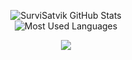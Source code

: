 <p align="center">
  <img src="https://github-readme-stats.vercel.app/api?username=SurviSatvik&show_icons=true&theme=radical" alt="SurviSatvik GitHub Stats" />
  <br/>
  <img src="https://github-readme-stats.vercel.app/api/top-langs/?username=SurviSatvik&layout=compact&theme=radical" alt="Most Used Languages" />
</p>

<p align="center">
  <img src="https://skillicons.dev/icons?i=js,ts,react,nextjs,nodejs,mongodb,html,css,git,github,linux,bash,vscode,discordjs&perline=14" />
</p>

